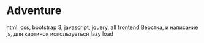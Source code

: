 # Adventure
html, css, bootstrap 3, javascript, jquery, all frontend
Верстка, и написание js, для картинок используеться lazy load
